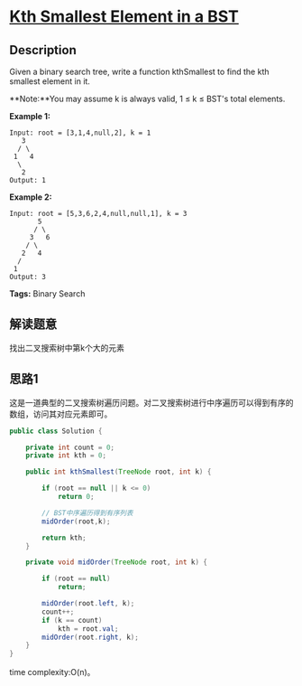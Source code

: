 # [Kth Smallest Element in a BST][title]

## Description

Given a binary search tree, write a function kthSmallest to find the kth smallest element in it.

**Note:**You may assume k is always valid, 1 ≤ k ≤ BST's total elements.

**Example 1:**

```
Input: root = [3,1,4,null,2], k = 1
   3
  / \
 1   4
  \
   2
Output: 1
```

**Example 2:**

```
Input: root = [5,3,6,2,4,null,null,1], k = 3
       5
      / \
     3   6
    / \
   2   4
  /
 1
Output: 3
```

**Tags:** Binary Search

## 解读题意
找出二叉搜索树中第k个大的元素

## 思路1 
这是一道典型的二叉搜索树遍历问题。对二叉搜索树进行中序遍历可以得到有序的数组，访问其对应元素即可。

```java
public class Solution {

    private int count = 0;
    private int kth = 0;

    public int kthSmallest(TreeNode root, int k) {

        if (root == null || k <= 0)
            return 0;

        // BST中序遍历得到有序列表
        midOrder(root,k);

        return kth;
    }

    private void midOrder(TreeNode root, int k) {

        if (root == null)
            return;

        midOrder(root.left, k);
        count++;
        if (k == count)
            kth = root.val;
        midOrder(root.right, k);
    }
}
```
time complexity:O(n)。


[title]: https://leetcode.com/problems/kth-smallest-element-in-a-bst/description/